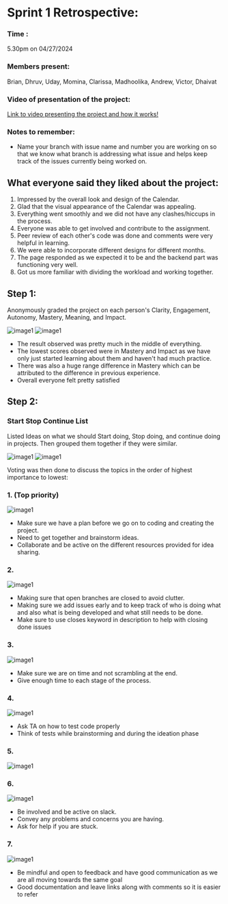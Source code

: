 # Sprint 1 Retrospective:

### Time : 
5.30pm on 04/27/2024
### Members present: 
Brian, Dhruv, Uday, Momina, Clarissa, Madhoolika, Andrew, Victor, Dhaivat

### Video of presentation of the project:
[Link to video presenting the project and how it works!](https://www.youtube.com/watch?v=qMnSfuRT7I0&ab_channel=BrianMorse)

### Notes to remember:
- Name your branch with issue name and number you are working on so that we know what branch is addressing what issue and helps keep track of the issues currently being worked on.

## What everyone said they liked about the project:
1. Impressed by the overall look and design of the Calendar.
2. Glad that the visual appearance of the Calendar was appealing.
3. Everything went smoothly and we did not have any clashes/hiccups in the process.
4. Everyone was able to get involved and contribute to the assignment.
5. Peer review of each other's code was done and comments were very helpful in learning.
6. We were able to incorporate different designs for different months.
7. The page responded as we expected it to be and the backend part was functioning very well.
8. Got us more familiar with dividing the workload and working together.

## Step 1:
Anonymously graded the project on each person's Clarity, Engagement, Autonomy, Mastery, Meaning, and Impact.

![image1](./screenshots/retrospective1/Picture1.png)
![image1](./screenshots/retrospective1/Picture2.png)

- The result observed was pretty much in the middle of everything. 
- The lowest scores observed were in Mastery and Impact as we have only just started learning about them and haven't had much practice.
- There was also a huge range difference in Mastery which can be attributed to the difference in previous experience.
- Overall everyone felt pretty satisfied

## Step 2:
### Start Stop Continue List

Listed Ideas on what we should Start doing, Stop doing, and continue doing in projects. Then grouped them together if they were similar.

![image1](./screenshots/retrospective1/Picture3.png)
![image1](./screenshots/retrospective1/Picture4.png)


Voting was then done to discuss the topics in the order of highest importance to lowest:

### 1. (Top priority)
![image1](./screenshots/retrospective1/Picture5.png)

- Make sure we have a plan before we go on to coding and creating the project.
-	Need to get together and brainstorm ideas.
-	Collaborate and be active on the different resources provided for idea sharing.

### 2.
![image1](./screenshots/retrospective1/Picture6.png)
-	Making sure that open branches are closed to avoid clutter.
-	Making sure we add issues early and to keep track of who is doing what and also what is being developed and what still needs to be done.
-	Make sure to use closes keyword in description to help with closing done issues 

### 3. 
![image1](./screenshots/retrospective1/Picture7.png)
-	Make sure we are on time and not scrambling at the end.
-	Give enough time to each stage of the process.

### 4.
![image1](./screenshots/retrospective1/Picture8.png)
-	Ask TA on how to test code properly
-	Think of tests while brainstorming and during the ideation phase

### 5.
![image1](./screenshots/retrospective1/Picture9.png)


### 6.
![image1](./screenshots/retrospective1/Picture10.png)
-	Be involved and be active on slack.
-	Convey any problems and concerns you are having.
-	Ask for help if you are stuck.

### 7.
![image1](./screenshots/retrospective1/Picture11.png)
-	Be mindful and open to feedback and have good communication as we are all moving towards the same goal
-	Good documentation and leave links along with comments so it is easier to refer
